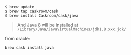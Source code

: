 

```
$ brew update
$ brew tap caskroom/cask
$ brew install Caskroom/cask/java
```
 > And Java 8 will be installed at `/Library/Java/JavaVirtualMachines/jdk1.8.xxx.jdk/`

from oracle:
```
brew cask install java
```
